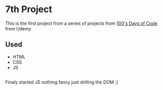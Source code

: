 # 7th Project

This is the first project from a series of projects from [100's Days of Code](https://www.udemy.com/course/100-days-of-code-web-development-bootcamp/) from Udemy

## Used

<ul>
<li>HTML</li>
<li>CSS</li>
<li>JS</li>
</ul>

## 

Finaly started JS nothing fancy just drilling the DOM ;)